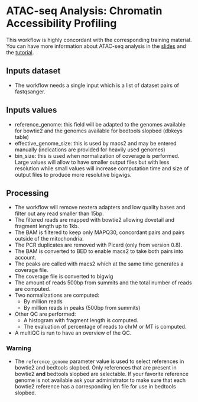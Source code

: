 # ATAC-seq Analysis: Chromatin Accessibility Profiling

This workflow is highly concordant with the corresponding training material.
You can have more information about ATAC-seq analysis in the [slides](https://training.galaxyproject.org/training-material/topics/epigenetics/tutorials/atac-seq/slides.html) and the [tutorial](https://training.galaxyproject.org/training-material/topics/epigenetics/tutorials/atac-seq/tutorial.html).

## Inputs dataset

- The workflow needs a single input which is a list of dataset pairs of fastqsanger.

## Inputs values

- reference_genome: this field will be adapted to the genomes available for bowtie2 and the genomes available for bedtools slopbed (dbkeys table)
- effective_genome_size: this is used by macs2 and may be entered manually (indications are provided for heavily used genomes)
- bin_size: this is used when normalization of coverage is performed. Large values will allow to have smaller output files but with less resolution while small values will increase computation time and size of output files to produce more resolutive bigwigs.

## Processing

- The workflow will remove nextera adapters and low quality bases and filter out any read smaller than 15bp.
- The filtered reads are mapped with bowtie2 allowing dovetail and fragment length up to 1kb.
- The BAM is filtered to keep only MAPQ30, concordant pairs and pairs outside of the mitochondria.
- The PCR duplicates are removed with Picard (only from version 0.8).
- The BAM is converted to BED to enable macs2 to take both pairs into account.
- The peaks are called with macs2 which at the same time generates a coverage file.
- The coverage file is converted to bigwig
- The amount of reads 500bp from summits and the total number of reads are computed.
- Two normalizations are computed:
  - By million reads
  - By million reads in peaks (500bp from summits)
- Other QC are performed:
  - A histogram with fragment length is computed.
  - The evaluation of percentage of reads to chrM or MT is computed.
- A multiQC is run to have an overview of the QC.

### Warning

- The `reference_genome` parameter value is used to select references in bowtie2 and bedtools slopbed. Only references that are present in bowtie2 **and** bedtools slopbed are selectable. If your favorite reference genome is not available ask your administrator to make sure that each bowtie2 reference has a corresponding len file for use in bedtools slopbed.
